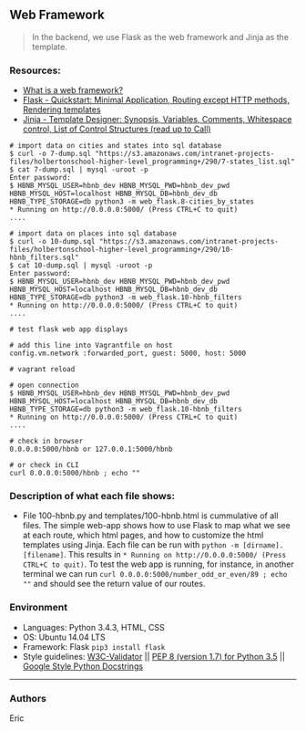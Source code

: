 ## Web Framework
> In the backend, we use Flask as the web framework and Jinja as the template.

### Resources:
* [What is a web framework?](https://jeffknupp.com/blog/2014/03/03/what-is-a-web-framework/)
* [Flask - Quickstart: Minimal Application, Routing except HTTP methods, Rendering templates](http://flask.pocoo.org/docs/1.0/quickstart/)
* [Jinja - Template Designer: Synopsis, Variables, Comments, Whitespace control, List of Control Structures (read up to Call)](http://jinja.pocoo.org/docs/2.9/templates/)

```
# import data on cities and states into sql database
$ curl -o 7-dump.sql "https://s3.amazonaws.com/intranet-projects-files/holbertonschool-higher-level_programming+/290/7-states_list.sql"
$ cat 7-dump.sql | mysql -uroot -p
Enter password: 
$ HBNB_MYSQL_USER=hbnb_dev HBNB_MYSQL_PWD=hbnb_dev_pwd HBNB_MYSQL_HOST=localhost HBNB_MYSQL_DB=hbnb_dev_db HBNB_TYPE_STORAGE=db python3 -m web_flask.8-cities_by_states
* Running on http://0.0.0.0:5000/ (Press CTRL+C to quit)
....
```

```
# import data on places into sql database
$ curl -o 10-dump.sql "https://s3.amazonaws.com/intranet-projects-files/holbertonschool-higher-level_programming+/290/10-hbnb_filters.sql"
$ cat 10-dump.sql | mysql -uroot -p
Enter password: 
$ HBNB_MYSQL_USER=hbnb_dev HBNB_MYSQL_PWD=hbnb_dev_pwd HBNB_MYSQL_HOST=localhost HBNB_MYSQL_DB=hbnb_dev_db HBNB_TYPE_STORAGE=db python3 -m web_flask.10-hbnb_filters
* Running on http://0.0.0.0:5000/ (Press CTRL+C to quit)
....
```

```
# test flask web app displays

# add this line into Vagrantfile on host
config.vm.network :forwarded_port, guest: 5000, host: 5000

# vagrant reload

# open connection
$ HBNB_MYSQL_USER=hbnb_dev HBNB_MYSQL_PWD=hbnb_dev_pwd HBNB_MYSQL_HOST=localhost HBNB_MYSQL_DB=hbnb_dev_db HBNB_TYPE_STORAGE=db python3 -m web_flask.10-hbnb_filters
* Running on http://0.0.0.0:5000/ (Press CTRL+C to quit)
....

# check in browser
0.0.0.0:5000/hbnb or 127.0.0.1:5000/hbnb

# or check in CLI
curl 0.0.0.0:5000/hbnb ; echo ""
```

### Description of what each file shows:
* File 100-hbnb.py and templates/100-hbnb.html is cummulative of all files. The simple web-app shows how to use Flask to map what we see at each route, which html pages, and how to customize the html templates using Jinja. Each file can be run with ```python -m [dirname].[filename]```. This results in ```* Running on http://0.0.0.0:5000/ (Press CTRL+C to quit)```. To test the web app is running, for instance, in another terminal we can run ```curl 0.0.0.0:5000/number_odd_or_even/89 ; echo ""``` and should see the return value of our routes. 

### Environment
* Languages: Python 3.4.3, HTML, CSS
* OS: Ubuntu 14.04 LTS
* Framework: Flask ```pip3 install flask```
* Style guidelines: [W3C-Validator](https://github.com/holbertonschool/W3C-Validator) || [PEP 8 (version 1.7) for Python 3.5](https://www.python.org/dev/peps/pep-0008/) || [Google Style Python Docstrings](http://sphinxcontrib-napoleon.readthedocs.io/en/latest/example_google.html)

---
### Authors
Eric
